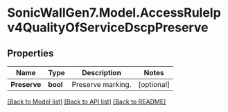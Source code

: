 # SonicWallGen7.Model.AccessRuleIpv4QualityOfServiceDscpPreserve

## Properties

Name | Type | Description | Notes
------------ | ------------- | ------------- | -------------
**Preserve** | **bool** | Preserve marking. | [optional] 

[[Back to Model list]](../README.md#documentation-for-models) [[Back to API list]](../README.md#documentation-for-api-endpoints) [[Back to README]](../README.md)

